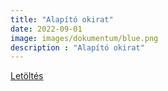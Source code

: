 ```yaml
---
title: "Alapító okirat"
date: 2022-09-01
image: images/dokumentum/blue.png
description : "Alapító okirat"
---
```


[Letöltés](/pdfs/dokumentum/Dokumentum_312705.pdf)
